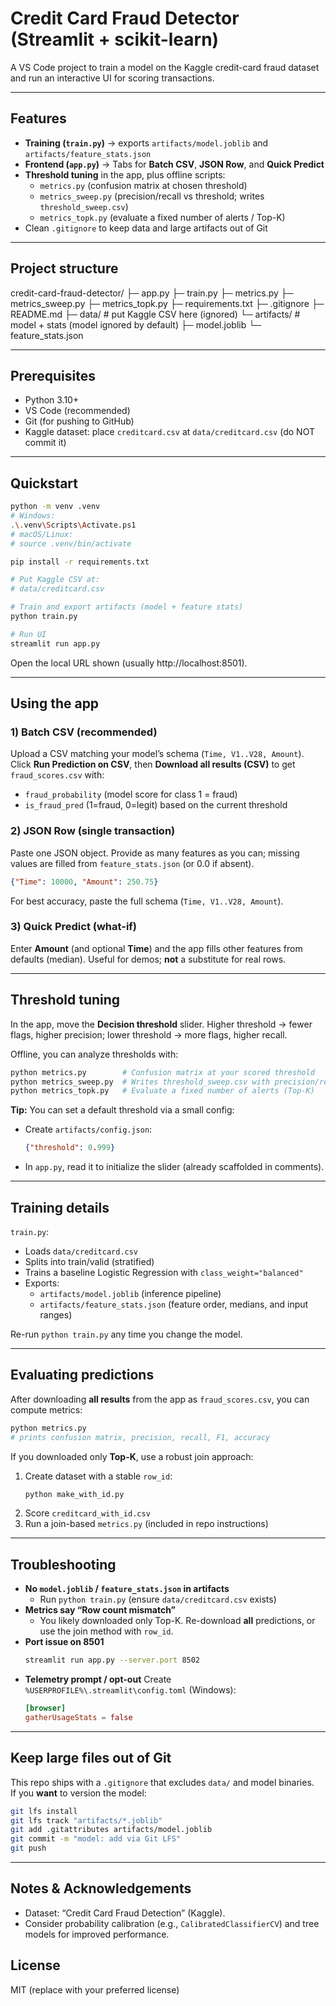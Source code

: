 # Credit Card Fraud Detector (Streamlit + scikit-learn)

A VS Code project to train a model on the Kaggle credit-card fraud dataset and run an interactive UI for scoring transactions.

---

## Features
- **Training (`train.py`)** → exports `artifacts/model.joblib` and `artifacts/feature_stats.json`
- **Frontend (`app.py`)** → Tabs for **Batch CSV**, **JSON Row**, and **Quick Predict**
- **Threshold tuning** in the app, plus offline scripts:
  - `metrics.py` (confusion matrix at chosen threshold)
  - `metrics_sweep.py` (precision/recall vs threshold; writes `threshold_sweep.csv`)
  - `metrics_topk.py` (evaluate a fixed number of alerts / Top-K)
- Clean `.gitignore` to keep data and large artifacts out of Git

---

## Project structure

credit-card-fraud-detector/
├─ app.py
├─ train.py
├─ metrics.py
├─ metrics_sweep.py
├─ metrics_topk.py
├─ requirements.txt
├─ .gitignore
├─ README.md
├─ data/ # put Kaggle CSV here (ignored)
└─ artifacts/ # model + stats (model ignored by default)
├─ model.joblib
└─ feature_stats.json


---

## Prerequisites
- Python 3.10+
- VS Code (recommended)
- Git (for pushing to GitHub)
- Kaggle dataset: place `creditcard.csv` at `data/creditcard.csv` (do NOT commit it)

---

## Quickstart
~~~bash
python -m venv .venv
# Windows:
.\.venv\Scripts\Activate.ps1
# macOS/Linux:
# source .venv/bin/activate

pip install -r requirements.txt

# Put Kaggle CSV at:
# data/creditcard.csv

# Train and export artifacts (model + feature stats)
python train.py

# Run UI
streamlit run app.py
~~~

Open the local URL shown (usually http://localhost:8501).

---

## Using the app

### 1) Batch CSV (recommended)
Upload a CSV matching your model’s schema (`Time, V1..V28, Amount`).  
Click **Run Prediction on CSV**, then **Download all results (CSV)** to get `fraud_scores.csv` with:
- `fraud_probability` (model score for class 1 = fraud)
- `is_fraud_pred` (1=fraud, 0=legit) based on the current threshold

### 2) JSON Row (single transaction)
Paste one JSON object. Provide as many features as you can; missing values are filled from `feature_stats.json` (or 0.0 if absent).
~~~json
{"Time": 10000, "Amount": 250.75}
~~~
For best accuracy, paste the full schema (`Time, V1..V28, Amount`).

### 3) Quick Predict (what-if)
Enter **Amount** (and optional **Time**) and the app fills other features from defaults (median). Useful for demos; **not** a substitute for real rows.

---

## Threshold tuning

In the app, move the **Decision threshold** slider. Higher threshold → fewer flags, higher precision; lower threshold → more flags, higher recall.

Offline, you can analyze thresholds with:
~~~bash
python metrics.py        # Confusion matrix at your scored threshold
python metrics_sweep.py  # Writes threshold_sweep.csv with precision/recall vs threshold
python metrics_topk.py   # Evaluate a fixed number of alerts (Top-K)
~~~

**Tip:** You can set a default threshold via a small config:
- Create `artifacts/config.json`:
  ~~~json
  {"threshold": 0.999}
  ~~~
- In `app.py`, read it to initialize the slider (already scaffolded in comments).

---

## Training details

`train.py`:
- Loads `data/creditcard.csv`
- Splits into train/valid (stratified)
- Trains a baseline Logistic Regression with `class_weight="balanced"`
- Exports:
  - `artifacts/model.joblib` (inference pipeline)
  - `artifacts/feature_stats.json` (feature order, medians, and input ranges)

Re-run `python train.py` any time you change the model.

---

## Evaluating predictions

After downloading **all results** from the app as `fraud_scores.csv`, you can compute metrics:
~~~bash
python metrics.py
# prints confusion matrix, precision, recall, F1, accuracy
~~~

If you downloaded only **Top-K**, use a robust join approach:
1) Create dataset with a stable `row_id`:
   ~~~bash
   python make_with_id.py
   ~~~
2) Score `creditcard_with_id.csv`
3) Run a join-based `metrics.py` (included in repo instructions)

---

## Troubleshooting

- **No `model.joblib` / `feature_stats.json` in artifacts**
  - Run `python train.py` (ensure `data/creditcard.csv` exists)
- **Metrics say “Row count mismatch”**
  - You likely downloaded only Top-K. Re-download **all** predictions, or use the join method with `row_id`.
- **Port issue on 8501**
  ~~~bash
  streamlit run app.py --server.port 8502
  ~~~
- **Telemetry prompt / opt-out**
  Create `%USERPROFILE%\.streamlit\config.toml` (Windows):
  ~~~toml
  [browser]
  gatherUsageStats = false
  ~~~

---

## Keep large files out of Git

This repo ships with a `.gitignore` that excludes `data/` and model binaries.  
If you **want** to version the model:
~~~bash
git lfs install
git lfs track "artifacts/*.joblib"
git add .gitattributes artifacts/model.joblib
git commit -m "model: add via Git LFS"
git push
~~~

---


## Notes & Acknowledgements
- Dataset: “Credit Card Fraud Detection” (Kaggle).
- Consider probability calibration (e.g., `CalibratedClassifierCV`) and tree models for improved performance.

## License
MIT (replace with your preferred license)
